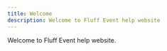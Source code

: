 ```yaml
---
title: Welcome
description: Welcome to Fluff Event help website
---
```


Welcome to Fluff Event help website.
